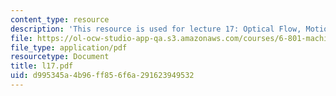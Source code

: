 ```yaml
---
content_type: resource
description: 'This resource is used for lecture 17: Optical Flow, Motion Field (continued).'
file: https://ol-ocw-studio-app-qa.s3.amazonaws.com/courses/6-801-machine-vision-fall-2004/d995345a4b96ff856f6a291623949532_l17.pdf
file_type: application/pdf
resourcetype: Document
title: l17.pdf
uid: d995345a-4b96-ff85-6f6a-291623949532
---
```

